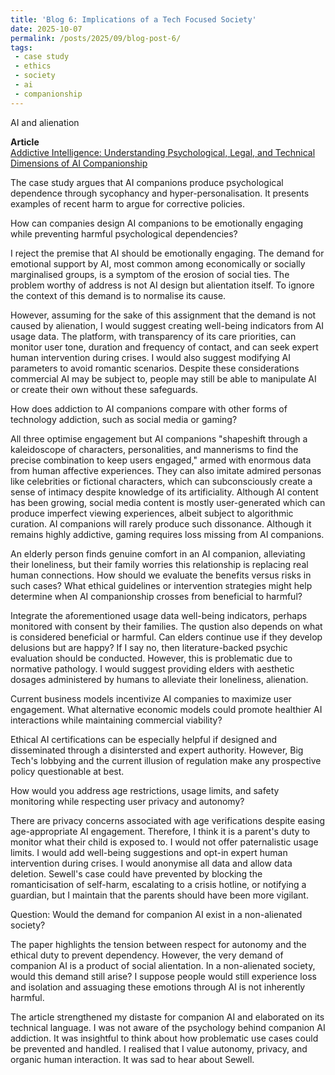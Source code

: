 ```yaml
---
title: 'Blog 6: Implications of a Tech Focused Society'
date: 2025-10-07
permalink: /posts/2025/09/blog-post-6/
tags:
 - case study
 - ethics
 - society
 - ai
 - companionship
---
```


AI and alienation

**Article**  
[Addictive Intelligence: Understanding Psychological, Legal, and Technical Dimensions of AI Companionship](https://mit-serc.pubpub.org/pub/iopjyxcx/release/2?readingCollection=132bb7af)

The case study argues that AI companions produce psychological dependence through sycophancy and hyper-personalisation. It presents examples of recent harm to argue for corrective policies.

How can companies design AI companions to be emotionally engaging while preventing harmful psychological dependencies? 

I reject the premise that AI should be emotionally engaging. The demand for emotional support by AI, most common among economically or socially marginalised groups, is a symptom of the erosion of social ties. The problem worthy of address is not AI design but alientation itself. To ignore the context of this demand is to normalise its cause.

However, assuming for the sake of this assignment that the demand is not caused by alienation, I would suggest creating well-being indicators from AI usage data. The platform, with transparency of its care priorities, can monitor user tone, duration and frequency of contact, and can seek expert human intervention during crises. I would also suggest modifying AI parameters to avoid romantic scenarios. Despite these considerations commercial AI may be subject to, people may still be able to manipulate AI or create their own without these safeguards.

How does addiction to AI companions compare with other forms of technology addiction, such as social media or gaming?

All three optimise engagement but AI companions "shapeshift through a kaleidoscope of characters, personalities, and mannerisms to find the precise combination to keep users engaged," armed with enormous data from human affective experiences. They can also imitate admired personas like celebrities or fictional characters, which can subconsciously create a sense of intimacy despite knowledge of its artificiality. Although AI content has been growing, social media  content is mostly user-generated which can produce imperfect viewing experiences, albeit subject to algorithmic curation. AI companions will rarely produce such dissonance. Although it remains highly addictive, gaming requires loss missing from AI companions.

An elderly person finds genuine comfort in an AI companion, alleviating their loneliness, but their family worries this relationship is replacing real human connections. How should we evaluate the benefits versus risks in such cases? What ethical guidelines or intervention strategies might help determine when AI companionship crosses from beneficial to harmful?

Integrate the aforementioned usage data well-being indicators, perhaps monitored with consent by their families. The qustion also depends on what is considered beneficial or harmful. Can elders continue use if they develop delusions but are happy? If I say no, then literature-backed psychic evaluation should be conducted. However, this is problematic due to normative pathology. I would suggest providing elders with aesthetic dosages administered by humans to alleviate their loneliness, alienation.

Current business models incentivize AI companies to maximize user engagement. What alternative economic models could promote healthier AI interactions while maintaining commercial viability?

Ethical AI certifications can be especially helpful if designed and disseminated through a disintersted and expert authority. However, Big Tech's lobbying and the current illusion of regulation make any prospective policy questionable at best.

How would you address age restrictions, usage limits, and safety monitoring while respecting user privacy and autonomy?

There are privacy concerns associated with age verifications despite easing age-appropriate AI engagement. Therefore, I think it is a parent's duty to monitor what their child is exposed to. I would not offer paternalistic usage limits. I would add well-being suggestions and opt-in expert human intervention during crises. I would anonymise all data and allow data deletion. Sewell's case could have prevented by blocking the romanticisation of self-harm, escalating to a crisis hotline, or notifying a guardian, but I maintain that the parents should have been more vigilant.

Question: Would the demand for companion AI exist in a non-alienated society?

The paper highlights the tension between respect for autonomy and the ethical duty to prevent dependency. However, the very demand of companion AI is a product of social alientation. In a non-alienated society, would this demand still arise? I suppose people would still experience loss and isolation and assuaging these emotions through AI is not inherently harmful.

The article strengthened my distaste for companion AI and elaborated on its technical language. I was not aware of the psychology behind companion AI addiction. It was insightful to think about how problematic use cases could be prevented and handled. I realised that I value autonomy, privacy, and organic human interaction. It was sad to hear about Sewell.